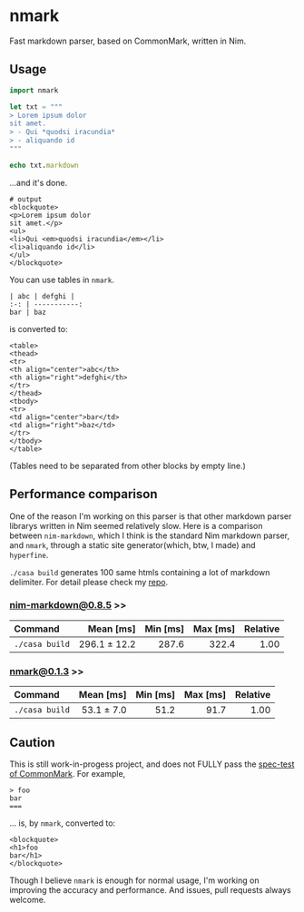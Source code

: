 # nmark

Fast markdown parser, based on CommonMark, written in Nim.

## Usage

```nim
import nmark

let txt = """
> Lorem ipsum dolor
sit amet.
> - Qui *quodsi iracundia*
> - aliquando id
"""

echo txt.markdown
```
...and it's done.

```
# output
<blockquote>
<p>Lorem ipsum dolor
sit amet.</p>
<ul>
<li>Qui <em>quodsi iracundia</em></li>
<li>aliquando id</li>
</ul>
</blockquote>
```

You can use tables in `nmark`.

```
| abc | defghi |
:-: | -----------:
bar | baz
```

is converted to:


```
<table>
<thead>
<tr>
<th align="center">abc</th>
<th align="right">defghi</th>
</tr>
</thead>
<tbody>
<tr>
<td align="center">bar</td>
<td align="right">baz</td>
</tr>
</tbody>
</table>
```
(Tables need to be separated from other blocks by empty line.)


## Performance comparison
One of the reason I'm working on this parser is that other markdown parser librarys written in Nim seemed relatively slow. Here is a comparison between `nim-markdown`, which I think is the standard Nim markdown parser, and `nmark`, through a static site generator(which, btw, I made) and `hyperfine`.

`./casa build` generates 100 same htmls containing a lot of markdown delimiter. For detail please check my [repo](https://github.com/kyoheiu/Casa).

### nim-markdown@0.8.5 >>
| Command | Mean [ms] | Min [ms] | Max [ms] | Relative |
|:---|---:|---:|---:|---:|
| `./casa build` | 296.1 ± 12.2 | 287.6 | 322.4 | 1.00 |

### nmark@0.1.3 >>
| Command | Mean [ms] | Min [ms] | Max [ms] | Relative |
|:---|---:|---:|---:|---:|
| `./casa build` | 53.1 ± 7.0 | 51.2 | 91.7 | 1.00 |

## Caution
This is still work-in-progess project, and does not FULLY pass the [spec-test of CommonMark](https://spec.commonmark.org/0.29/). For example,

```
> foo
bar
===
```

... is, by `nmark`, converted to:

```
<blockquote>
<h1>foo
bar</h1>
</blockquote>
```

Though I believe `nmark` is enough for normal usage, I'm working on improving the accuracy and performance. And issues, pull requests always welcome.
